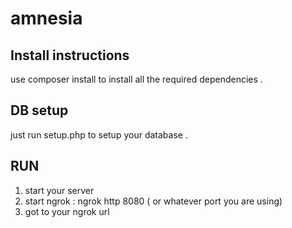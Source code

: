 # amnesia

## Install instructions 

use composer install to install all the required dependencies .

## DB setup

just run setup.php to setup your database .

## RUN

1. start your server 
2. start ngrok  : ngrok http 8080 ( or whatever port you are using)
3. got to your ngrok url 